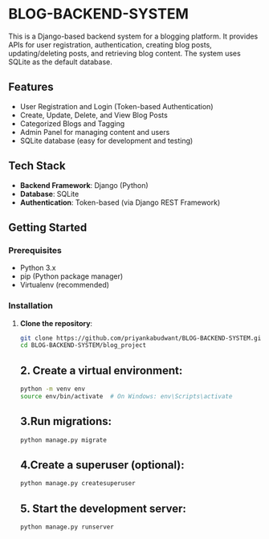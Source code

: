 # BLOG-BACKEND-SYSTEM

This is a Django-based backend system for a blogging platform. It provides APIs for user registration, authentication, creating blog posts, updating/deleting posts, and retrieving blog content. The system uses SQLite as the default database.

## Features

- User Registration and Login (Token-based Authentication)
- Create, Update, Delete, and View Blog Posts
- Categorized Blogs and Tagging
- Admin Panel for managing content and users
- SQLite database (easy for development and testing)

## Tech Stack

- **Backend Framework**: Django (Python)
- **Database**: SQLite
- **Authentication**: Token-based (via Django REST Framework)

## Getting Started

### Prerequisites

- Python 3.x
- pip (Python package manager)
- Virtualenv (recommended)

### Installation

1. **Clone the repository**:

   ```bash
   git clone https://github.com/priyankabudwant/BLOG-BACKEND-SYSTEM.git
   cd BLOG-BACKEND-SYSTEM/blog_project
   ```
   ## 2. Create a virtual environment:
    
    ```bash
    python -m venv env
    source env/bin/activate  # On Windows: env\Scripts\activate
    ```
    ## 3.Run migrations:
    ```bash
    python manage.py migrate
    ```
    ## 4.Create a superuser (optional):
   ```bash
   python manage.py createsuperuser
   ```
   ## 5. Start the development server:
    ```bash
    python manage.py runserver
    ```
   


